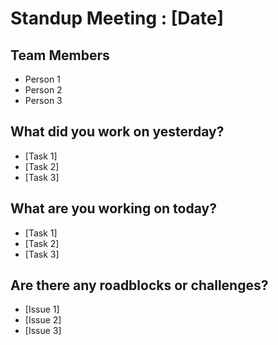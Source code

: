 # Standup Meeting : [Date]

## Team Members
* Person 1
* Person 2
* Person 3

## What did you work on yesterday?
- [Task 1]
- [Task 2]
- [Task 3]

## What are you working on today?
- [Task 1]
- [Task 2]
- [Task 3]

## Are there any roadblocks or challenges?
- [Issue 1]
- [Issue 2]
- [Issue 3]

